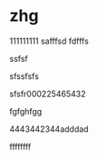 # zhg
111111111 safffsd fdfffs

ssfsf

sfssfsfs

sfsfr000225465432

fgfghfgg


4443442344adddad




ffffffff
